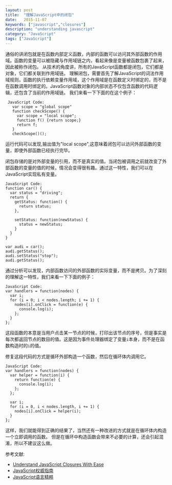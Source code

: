 ```yaml
---
layout: post
title:  "理解JavaScript中的闭包"
date:   2015-11-07
keywords: ["javascript","closures"]
description: "understanding javascript"
category: "JavaScript"
tags: ["JavaScript"]
---
```

   通俗的讲闭包就是在函数内部定义函数，内部的函数可以访问其外部函数的作用域。函数的变量可以被隐藏与作用域链之内，看起来像是变量被函数包裹了起来，因此被称作闭包。
   从技术的角度讲，所有的JavaScript函数都是闭包，它们都是对象，它们都关联到作用域链。
   理解闭包，需要首先了解JavaScript的词法作用域规则，函数的执行依赖变量作用域，这个作用域是在函数定义时绑定的，而不是在函数调用时绑定的。JavaScript函数对象的内部状态不仅包含函数的代码逻辑，还包含了当前的作用域链。
   我们来看一下下面的在这个例子：

     JavaScript Code:
       var scope = "global scope"
       function checkScope() {
         var scope = "local scope";
         function f() {return scope;}
         return f;
       }
       checkScope()();

运行代码可以发现,输出值为"local scope",这意味着闭包可以访问外部函数的变量，即使外部函数已经执行完毕。

闭包存储的是对外部变量的引用，而不是真实的值。当闭包被调用之前就改变了外部函数的变量的值的时候，情况会变得很有趣。通过这一特性，我们可以在JavaScript实现私有变量。

    JavaScript Code:
    function car() {
      var status = "driving";
      return {
        getStatus: function() {
          return status;
        },

        setStatus: function(newStatus) {
          status = newStatus;
        }
      }
    }

    var audi = car();
    audi.getStatus();
    audi.setStatus("stop");
    audi.getStatus();

通过分析可以发现，内部函数访问的外部函数的实际变量，而不是拷贝。为了深刻的理解这一特性，我们来看一下下面的例子：

    JavaScript Code:
    var handlers = function(nodes) {
      var i;
      for (i = 0; i < nodes.length; i += 1) {
        nodes[i].onClick = function(e) {
          console.log(i);
        };
      }
    };

这段函数的本意是当用户点击某一节点的时候，打印出该节点的序号，但是事实是每次都返回节点的数目的值。这是因为事件处理器绑定了变量`i`本身，而不是在函数构造时的`i`的值。

修复这段代码的方式是循环外部构造一个函数，然后在循环体内调用它。

    JavaScript Code:
    var handlers = function(nodes) {
      var helper = function(i) {
        return function(e) {
          console.log(i);
        };
      };

      var i;
      for (i = 0, i < nodes.length, i += 1) {
        nodes[i].onClick = helper(i);
      }
    };

这样，我们就能得到正确的结果了，当然还有一种改进的方式就是在循环体内构造一个立即调用的函数。
但是在循环中构造函数会带来不必要的计算，还会引起混淆，所以不建议这么做。



参考文献:

- [Understand JavaScript Closures With Ease](http://javascriptissexy.com/understand-javascript-closures-with-ease/ "Understand JavaScript Closures With Ease")
- [JavaScript权威指南](http://www.amazon.cn/O-Reilly%25252525252525252525E7%25252525252525252525B2%25252525252525252525BE%25252525252525252525E5%2525252525252525252593%2525252525252525252581%25252525252525252525E5%252525252525252525259B%25252525252525252525BE%25252525252525252525E4%25252525252525252525B9%25252525252525252525A6%25252525252525252525E7%25252525252525252525B3%25252525252525252525BB%25252525252525252525E5%2525252525252525252588%2525252525252525252597-JavaScript%25252525252525252525E6%252525252525252525259D%2525252525252525252583%25252525252525252525E5%25252525252525252525A8%2525252525252525252581%25252525252525252525E6%252525252525252525258C%2525252525252525252587%25252525252525252525E5%252525252525252525258D%2525252525252525252597-%25252525252525252525E5%25252525252525252525BC%2525252525252525252597%25252525252525252525E5%2525252525252525252585%25252525252525252525B0%25252525252525252525E7%25252525252525252525BA%25252525252525252525B3%25252525252525252525E6%25252525252525252525A0%25252525252525252525B9/dp/B007VISQ1Y?SubscriptionId=AKIAJMGEVRIO53UGJCYQ&tag=16-28-282__-23&linkCode=sp1&camp=2025&creative=165953&creativeASIN=B007VISQ1Y "JavaScript权威指南(第6版)")
- [JavaScript语言精粹](http://www.amazon.cn/JavaScript%2525252525252525E8%2525252525252525AF%2525252525252525AD%2525252525252525E8%2525252525252525A8%252525252525252580%2525252525252525E7%2525252525252525B2%2525252525252525BE%2525252525252525E7%2525252525252525B2%2525252525252525B9-%2525252525252525E9%252525252525252581%252525252525252593%2525252525252525E6%2525252525252525A0%2525252525252525BC%2525252525252525E6%25252525252525258B%252525252525252589%2525252525252525E6%252525252525252596%2525252525252525AF%2525252525252525E2%252525252525252580%2525252525252525A2%2525252525252525E5%252525252525252585%25252525252525258B%2525252525252525E7%2525252525252525BD%252525252525252597%2525252525252525E5%252525252525252585%25252525252525258B%2525252525252525E7%2525252525252525A6%25252525252525258F%2525252525252525E5%2525252525252525BE%2525252525252525B7/dp/B0097CON2S?SubscriptionId=AKIAJMGEVRIO53UGJCYQ&tag=16-28-282__-23&linkCode=sp1&camp=2025&creative=165953&creativeASIN=B0097CON2S "JavaScript语言精粹(修订版)")
